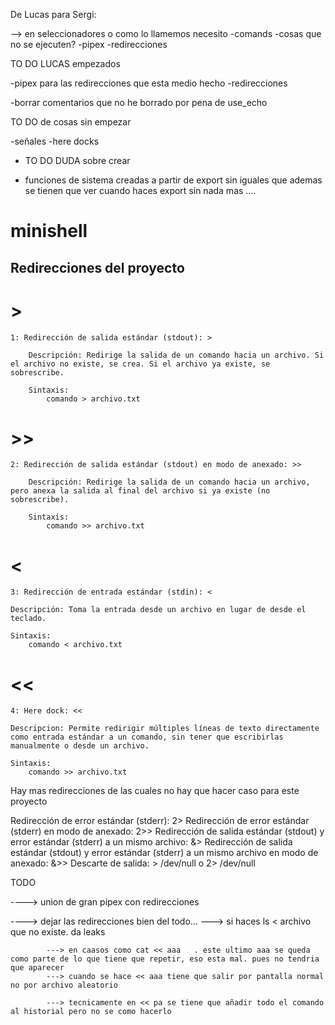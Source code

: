 

De Lucas para Sergi:

--> en seleccionadores o como lo llamemos necesito
			-comands
			-cosas que no se ejecuten?
			-pipex
			-redirecciones





TO DO LUCAS empezados

-pipex para las redirecciones que esta medio hecho
-redirecciones


-borrar comentarios que no he borrado por pena de use_echo

TO DO de cosas sin empezar 

-señales
-here docks

- TO DO DUDA sobre crear

- funciones de sistema creadas a partir de export sin iguales que ademas se tienen que ver 
	cuando haces export sin nada mas ....



# minishell

## Redirecciones del proyecto

# >
	1: Redirección de salida estándar (stdout): >
	
		Descripción: Redirige la salida de un comando hacia un archivo. Si el archivo no existe, se crea. Si el archivo ya existe, se sobrescribe.

		Sintaxis:
			comando > archivo.txt

# >>
	2: Redirección de salida estándar (stdout) en modo de anexado: >>

		Descripción: Redirige la salida de un comando hacia un archivo, pero anexa la salida al final del archivo si ya existe (no sobrescribe).

		Sintaxis:
			comando >> archivo.txt

# <
	3: Redirección de entrada estándar (stdin): <

	Descripción: Toma la entrada desde un archivo en lugar de desde el teclado.

	Sintaxis:
		comando < archivo.txt

# <<
	4: Here dock: <<

	Descripcion: Permite redirigir múltiples líneas de texto directamente como entrada estándar a un comando, sin tener que escribirlas manualmente o desde un archivo.

	Sintaxis:
		comando >> archivo.txt

Hay mas redirecciones de las cuales no hay que hacer caso para este proyecto

Redirección de error estándar (stderr): 2>
Redirección de error estándar (stderr) en modo de anexado: 2>>
Redirección de salida estándar (stdout) y error estándar (stderr) a un mismo archivo: &>
Redirección de salida estándar (stdout) y error estándar (stderr) a un mismo archivo en modo de anexado: &>>
Descarte de salida: > /dev/null o 2> /dev/null


TODO

----> union de gran pipex con redirecciones

----> dejar las redirecciones bien del todo...
			---> si haces ls < archivo que no existe. da leaks
			
			---> en caasos como cat << aaa   . este ultimo aaa se queda como parte de lo que tiene que repetir, eso esta mal. pues no tendria que aparecer
			---> cuando se hace << aaa tiene que salir por pantalla normal no por archivo aleatorio

			---> tecnicamente en << pa se tiene que añadir todo el comando al historial pero no se como hacerlo 


